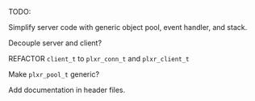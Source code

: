 
TODO:

Simplify server code with generic object pool, event handler, and stack.

Decouple server and client?

REFACTOR `client_t` to `plxr_conn_t` and `plxr_client_t`

Make `plxr_pool_t` generic?

Add documentation in header files.
